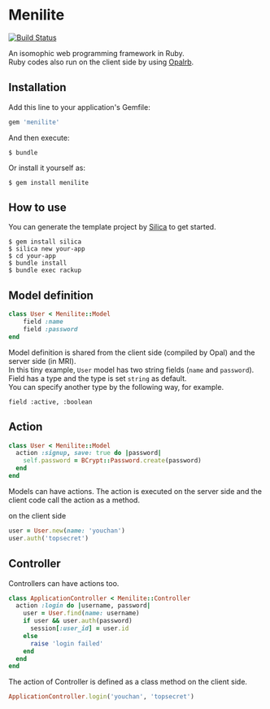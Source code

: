 # Menilite

[![Build Status](https://travis-ci.org/youchan/menilite.svg?branch=master)](https://travis-ci.org/youchan/menilite)

An isomophic web programming framework in Ruby.  
Ruby codes also run on the client side by using [Opalrb](http://opalrb.org).

## Installation

Add this line to your application's Gemfile:

```ruby
gem 'menilite'
```

And then execute:

    $ bundle

Or install it yourself as:

    $ gem install menilite

## How to use

You can generate the template project by [Silica](https://github.com/youchan/silica) to get started.

    $ gem install silica
    $ silica new your-app
    $ cd your-app
    $ bundle install
    $ bundle exec rackup

## Model definition

```ruby
class User < Menilite::Model
    field :name
    field :password
end
```

Model definition is shared from the client side (compiled by Opal) and the server side (in MRI).  
In this tiny example, `User` model has two string fields (`name` and `password`).  
Field has a type and the type is set `string` as default.  
You can specify another type by the following way, for example.

    field :active, :boolean

## Action

```ruby
class User < Menilite::Model
  action :signup, save: true do |password|
    self.password = BCrypt::Password.create(password)
  end
end
```

Models can have actions. The action is executed on the server side and the client code call the action as a method.

on the client side

```ruby
user = User.new(name: 'youchan')
user.auth('topsecret')
```

## Controller

Controllers can have actions too.

```ruby
class ApplicationController < Menilite::Controller
  action :login do |username, password|
    user = User.find(name: username)
    if user && user.auth(password)
      session[:user_id] = user.id
    else
      raise 'login failed'
    end
  end
end
```

The action of Controller is defined as a class method on the client side.

```ruby
ApplicationController.login('youchan', 'topsecret')
```
